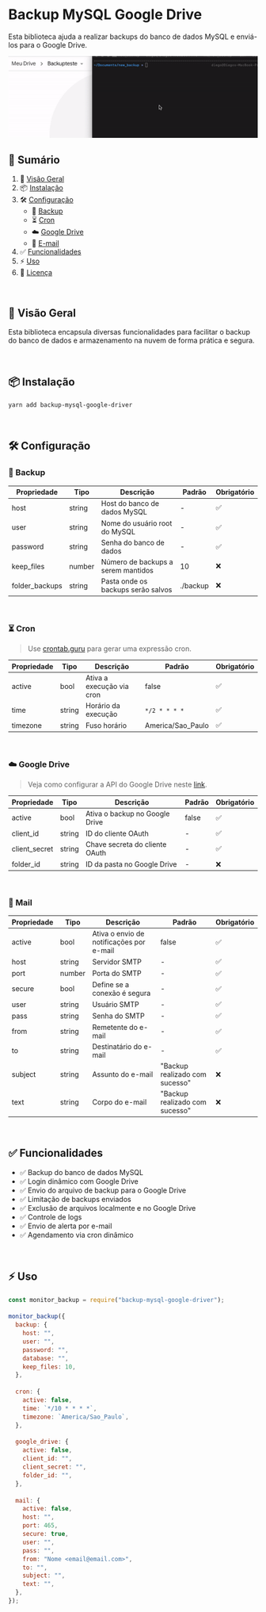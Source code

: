 # Backup MySQL Google Drive

Esta biblioteca ajuda a realizar backups do banco de dados MySQL e enviá-los para o Google Drive.

![Backup MySQL Google Drive](assets/demo.gif)

## 📖 Sumário

1. 📌 [Visão Geral](#-visão-geral)
2. 📦 [Instalação](#-instalação)
3. 🛠️ [Configuração](#️-configuração)
   - 📂 [Backup](#-backup)
   - ⏳ [Cron](#-cron)
   - ☁️ [Google Drive](#-google-drive)
   - 📧 [E-mail](#-mail)
4. ✅ [Funcionalidades](#-funcionalidades)
5. ⚡ [Uso](#-uso)
6. 📝 [Licença](./LICENSE.md)

<br/>

## 📌 Visão Geral

Esta biblioteca encapsula diversas funcionalidades para facilitar o backup do banco de dados e armazenamento na nuvem de forma prática e segura.

<br/>

## 📦 Instalação

```sh
yarn add backup-mysql-google-driver
```

<br/>

## 🛠️ Configuração

### 📂 Backup

| Propriedade    | Tipo   | Descrição                          | Padrão   | Obrigatório |
| -------------- | ------ | ---------------------------------- | -------- | ----------- |
| host           | string | Host do banco de dados MySQL       | -        | ✅          |
| user           | string | Nome do usuário root do MySQL      | -        | ✅          |
| password       | string | Senha do banco de dados            | -        | ✅          |
| keep_files     | number | Número de backups a serem mantidos | 10       | ❌          |
| folder_backups | string | Pasta onde os backups serão salvos | ./backup | ❌          |

<br/>

### ⏳ Cron

> Use [crontab.guru](https://crontab.guru/) para gerar uma expressão cron.

| Propriedade | Tipo   | Descrição                 | Padrão            | Obrigatório |
| ----------- | ------ | ------------------------- | ----------------- | ----------- |
| active      | bool   | Ativa a execução via cron | false             | ✅          |
| time        | string | Horário da execução       | `*/2 * * * *`     | ✅          |
| timezone    | string | Fuso horário              | America/Sao_Paulo | ✅          |

<br/>

### ☁️ Google Drive

> Veja como configurar a API do Google Drive neste [link](https://developers.google.com/drive/api/v3/quickstart/nodejs).

| Propriedade   | Tipo   | Descrição                      | Padrão | Obrigatório |
| ------------- | ------ | ------------------------------ | ------ | ----------- |
| active        | bool   | Ativa o backup no Google Drive | false  | ✅          |
| client_id     | string | ID do cliente OAuth            | -      | ✅          |
| client_secret | string | Chave secreta do cliente OAuth | -      | ✅          |
| folder_id     | string | ID da pasta no Google Drive    | -      | ❌          |

<br/>

### 📧 Mail

| Propriedade | Tipo   | Descrição                                | Padrão                         | Obrigatório |
| ----------- | ------ | ---------------------------------------- | ------------------------------ | ----------- |
| active      | bool   | Ativa o envio de notificações por e-mail | false                          | ✅          |
| host        | string | Servidor SMTP                            | -                              | ✅          |
| port        | number | Porta do SMTP                            | -                              | ✅          |
| secure      | bool   | Define se a conexão é segura             | -                              | ✅          |
| user        | string | Usuário SMTP                             | -                              | ✅          |
| pass        | string | Senha do SMTP                            | -                              | ✅          |
| from        | string | Remetente do e-mail                      | -                              | ✅          |
| to          | string | Destinatário do e-mail                   | -                              | ✅          |
| subject     | string | Assunto do e-mail                        | "Backup realizado com sucesso" | ❌          |
| text        | string | Corpo do e-mail                          | "Backup realizado com sucesso" | ❌          |

<br/>

## ✅ Funcionalidades

- ✅ Backup do banco de dados MySQL
- ✅ Login dinâmico com Google Drive
- ✅ Envio do arquivo de backup para o Google Drive
- ✅ Limitação de backups enviados
- ✅ Exclusão de arquivos localmente e no Google Drive
- ✅ Controle de logs
- ✅ Envio de alerta por e-mail
- ✅ Agendamento via cron dinâmico

<br/>

## ⚡ Uso

```js
const monitor_backup = require("backup-mysql-google-driver");

monitor_backup({
  backup: {
    host: "",
    user: "",
    password: "",
    database: "",
    keep_files: 10,
  },

  cron: {
    active: false,
    time: `*/10 * * * *`,
    timezone: `America/Sao_Paulo`,
  },

  google_drive: {
    active: false,
    client_id: "",
    client_secret: "",
    folder_id: "",
  },

  mail: {
    active: false,
    host: "",
    port: 465,
    secure: true,
    user: "",
    pass: "",
    from: "Nome <email@email.com>",
    to: "",
    subject: "",
    text: "",
  },
});
```
